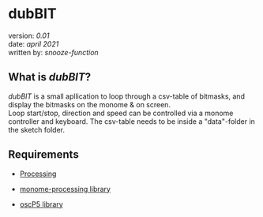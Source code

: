 # dubBIT

version: _0.01_  
date: _april 2021_  
written by: _snooze-function_  

## What is _dubBIT_?  
_dubBIT_ is a small apllication to loop through a csv-table of bitmasks,
and display the bitmasks on the monome & on screen.  
Loop start/stop, direction and speed can be controlled via a monome controller and keyboard.
The csv-table needs to be inside a "data"-folder in the sketch folder.

## Requirements  
* [Processing](https://processing.org/)

* [monome-processing library](https://github.com/monome/monome-processing/releases/tag/v1.1)

* [oscP5 library](http://www.sojamo.de/libraries/oscp5/)
